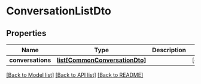 # ConversationListDto

## Properties
Name | Type | Description | Notes
------------ | ------------- | ------------- | -------------
**conversations** | [**list[CommonConversationDto]**](CommonConversationDto.md) |  | [optional] 

[[Back to Model list]](../README.md#documentation-for-models) [[Back to API list]](../README.md#documentation-for-api-endpoints) [[Back to README]](../README.md)


